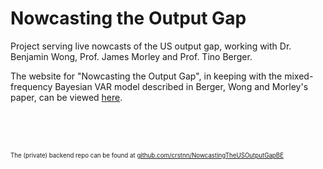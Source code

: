 # Nowcasting the Output Gap

Project serving live nowcasts of the US output gap, working with Dr. Benjamin Wong, Prof. James Morley and Prof. Tino Berger.

The website for "Nowcasting the Output Gap", in keeping with the mixed-frequency Bayesian VAR model described in Berger, Wong and Morley's paper, can be viewed [here](https://outputgapnow.com/).

<br><br><br>


<sub><sup> The (private) backend repo can be found at [github.com/crstnn/NowcastingTheUSOutputGapBE](https://github.com/crstnn/NowcastingTheUSOutputGapBE) </sup></sub>

